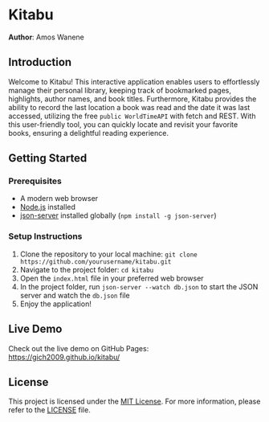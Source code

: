 # Kitabu

**Author**: Amos Wanene

## Introduction

Welcome to Kitabu! This interactive application enables users to effortlessly manage their personal library, keeping track of bookmarked pages, highlights, author names, and book titles. Furthermore, Kitabu provides the ability to record the last location a book was read and the date it was last accessed, utilizing the free `public WorldTimeAPI` with fetch and REST. With this user-friendly tool, you can quickly locate and revisit your favorite books, ensuring a delightful reading experience.

## Getting Started

### Prerequisites

- A modern web browser
- [Node.js](https://nodejs.org/) installed
- [json-server](https://www.npmjs.com/package/json-server) installed globally (`npm install -g json-server`)

### Setup Instructions

1. Clone the repository to your local machine: `git clone https://github.com/yourusername/kitabu.git`
2. Navigate to the project folder: `cd kitabu`
3. Open the `index.html` file in your preferred web browser
4. In the project folder, run `json-server --watch db.json` to start the JSON server and watch the `db.json` file
5. Enjoy the application!

## Live Demo

Check out the live demo on GitHub Pages: https://gich2009.github.io/kitabu/

## License

This project is licensed under the [MIT License](https://opensource.org/licenses/MIT). For more information, please refer to the [LICENSE](LICENSE) file.
